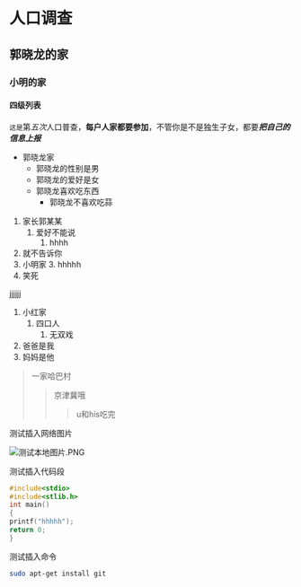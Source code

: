 # 人口调查
## 郭晓龙的家
### 小明的家
#### 四级列表

`这是`第*五次*人口普查，**每户人家都要参加**，不管你是不是独生子女，都要***把自己的信息上报***

* 郭晓龙家
	* 郭晓龙的性别是男
	* 郭晓龙的爱好是女
	* 郭晓龙喜欢吃东西
		* 郭晓龙不喜欢吃蒜


1. 家长郭某某
	1. 爱好不能说
		1. hhhh
2. 就不告诉你
3. 小明家
	3. hhhhh
4. 笑死

jjjjjj

1. 小红家
	1. 四口人
		1. 无双戏
2. 爸爸是我
3. 妈妈是他

> 一家哈巴村
>> 京津冀哦
>>> u和his吃完

测试插入网络图片

![测试本地图片.PNG](https://i.loli.net/2021/11/26/7krNHL24I6vdSac.png)

测试插入代码段
```c
#include<stdio>
#include<stlib.h>
int main()
{
printf("hhhhh");
return 0;
}
```

测试插入命令
```bash
sudo apt-get install git
```
